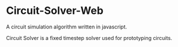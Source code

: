 # Circuit-Solver-Web
A circuit simulation algorithm written in javascript.

Circuit Solver is a fixed timestep solver used for prototyping circuits.

